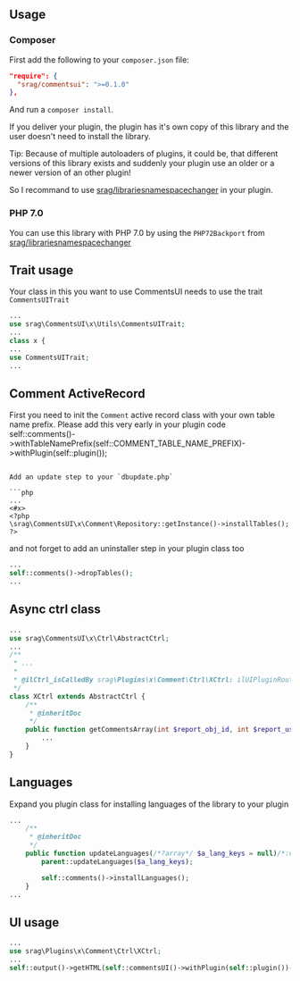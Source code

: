 ## Usage

### Composer

First add the following to your `composer.json` file:

```json
"require": {
  "srag/commentsui": ">=0.1.0"
},
```

And run a `composer install`.

If you deliver your plugin, the plugin has it's own copy of this library and the user doesn't need to install the library.

Tip: Because of multiple autoloaders of plugins, it could be, that different versions of this library exists and suddenly your plugin use an older or a newer version of an other plugin!

So I recommand to use [srag/librariesnamespacechanger](https://packagist.org/packages/srag/librariesnamespacechanger) in your plugin.

### PHP 7.0

You can use this library with PHP 7.0 by using the `PHP72Backport` from [srag/librariesnamespacechanger](https://packagist.org/packages/srag/librariesnamespacechanger)

## Trait usage

Your class in this you want to use CommentsUI needs to use the trait `CommentsUITrait`

```php
...
use srag\CommentsUI\x\Utils\CommentsUITrait;
...
class x {
...
use CommentsUITrait;
...
```

## Comment ActiveRecord

First you need to init the `Comment` active record class with your own table name prefix. Please add this very early in your plugin code self::comments()->withTableNamePrefix(self::COMMENT_TABLE_NAME_PREFIX)->withPlugin(self::plugin());

```

Add an update step to your `dbupdate.php`

```php
...
<#x>
<?php
\srag\CommentsUI\x\Comment\Repository::getInstance()->installTables();
?>
```

and not forget to add an uninstaller step in your plugin class too

```php
...
self::comments()->dropTables();
...
```

## Async ctrl class

```php
...
use srag\CommentsUI\x\Ctrl\AbstractCtrl;
...
/**
 * ...
 *
 * @ilCtrl_isCalledBy srag\Plugins\x\Comment\Ctrl\XCtrl: ilUIPluginRouterGUI
 */
class XCtrl extends AbstractCtrl {
	/**
	 * @inheritDoc
	 */
	public function getCommentsArray(int $report_obj_id, int $report_user_id): array {
		...
	}
}
```

## Languages

Expand you plugin class for installing languages of the library to your plugin

```php
...
	/**
     * @inheritDoc
     */
    public function updateLanguages(/*?array*/ $a_lang_keys = null)/*:void*/ {
		parent::updateLanguages($a_lang_keys);

		self::comments()->installLanguages();
	}
...
```

## UI usage

```php
...
use srag\Plugins\x\Comment\Ctrl\XCtrl;
...
self::output()->getHTML(self::commentsUI()->withPlugin(self::plugin())->withCtrlClass(new XCtrl()));
```
